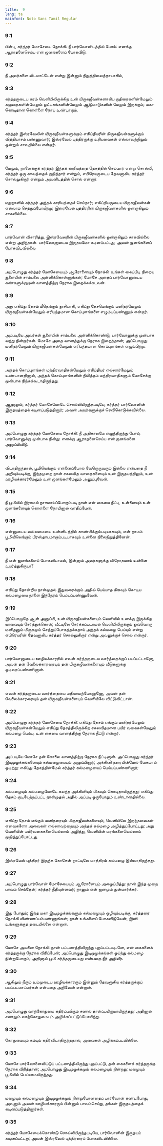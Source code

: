 ```yaml
---
title:  9
lang: ta
mainfont: Noto Sans Tamil Regular
---
```


###  9:1

பின்பு, கர்த்தர் மோசேயை நோக்கி: நீ பார்வோனிடத்தில் போய்: எனக்கு ஆராதனைசெய்ய என் ஜனங்களைப் போகவிடு.

###  9:2

நீ அவர்களை விடமாட்டேன் என்று இன்னும் நிறுத்திவைத்தாயாகில்,

###  9:3

கர்த்தருடைய கரம் வெளியிலிருக்கிற உன் மிருகஜீவன்களாகிய குதிரைகளின்மேலும் கழுதைகளின்மேலும் ஒட்டகங்களின்மேலும் ஆடுமாடுகளின் மேலும் இருக்கும்; மகா கொடிதான கொள்ளை நோய் உண்டாகும்.

###  9:4

கர்த்தர் இஸ்ரவேலின் மிருகஜீவன்களுக்கும் எகிப்தியரின் மிருகஜீவன்களுக்கும் வித்தியாசம் பண்ணுவார்; இஸ்ரவேல் புத்திரருக்கு உரியவைகள் எல்லாவற்றிலும் ஒன்றும் சாவதில்லை என்றார்.

###  9:5

மேலும், நாளைக்குக் கர்த்தர் இந்தக் காரியத்தை தேசத்தில் செய்வார் என்று சொல்லி, கர்த்தர் ஒரு காலத்தைக் குறித்தார் என்றும், எபிரெயருடைய தேவனாகிய கர்த்தர் சொல்லுகிறார் என்றும் அவனிடத்தில் சொல் என்றார்.

###  9:6

மறுநாளில் கர்த்தர் அந்தக் காரியத்தைச் செய்தார்; எகிப்தியருடைய மிருகஜீவன்கள் எல்லாம் செத்துப்போயிற்று; இஸ்ரவேல் புத்திரரின் மிருகஜீவன்களில் ஒன்றாகிலும் சாகவில்லை.

###  9:7

பார்வோன் விசாரித்து, இஸ்ரவேலரின் மிருகஜீவன்களில் ஒன்றாகிலும் சாகவில்லை என்று அறிந்தான். பார்வோனுடைய இருதயமோ கடினப்பட்டது; அவன் ஜனங்களைப் போகவிடவில்லை.

###  9:8

அப்பொழுது கர்த்தர் மோசேயையும் ஆரோனையும் நோக்கி: உங்கள் கைப்பிடி நிறைய சூளையின் சாம்பலை அள்ளிக்கொள்ளுங்கள்; மோசே அதைப் பார்வோனுடைய கண்களுக்குமுன் வானத்திற்கு நேராக இறைக்கக்கடவன்.

###  9:9

அது எகிப்து தேசம் மீதெங்கும் தூசியாகி, எகிப்து தேசமெங்கும் மனிதர்மேலும் மிருகஜீவன்கள்மேலும் எரிபந்தமான கொப்புளங்களை எழும்பப்பண்ணும் என்றார்.

###  9:10

அப்படியே அவர்கள் சூளையின் சாம்பலை அள்ளிக்கொண்டு, பார்வோனுக்கு முன்பாக வந்து நின்றார்கள். மோசே அதை வானத்துக்கு நேராக இறைத்தான்; அப்பொழுது மனிதர்மேலும் மிருகஜீவன்கள்மேலும் எரிபந்தமான கொப்புளங்கள் எழும்பிற்று.

###  9:11

அந்தக் கொப்புளங்கள் மந்திரவாதிகள்மேலும் எகிப்தியர் எல்லார்மேலும் உண்டானதினால், அந்தக் கொப்புளங்களின் நிமித்தம் மந்திரவாதிகளும் மோசேக்கு முன்பாக நிற்கக்கூடாதிருந்தது.

###  9:12

ஆனாலும், கர்த்தர் மோசேயோடே சொல்லியிருந்தபடியே, கர்த்தர் பார்வோனின் இருதயத்தைக் கடினப்படுத்தினார்; அவன் அவர்களுக்குச் செவிகொடுக்கவில்லை.

###  9:13

அப்பொழுது கர்த்தர் மோசேயை நோக்கி: நீ அதிகாலமே எழுந்திருந்து போய், பார்வோனுக்கு முன்பாக நின்று: எனக்கு ஆராதனைசெய்ய என் ஜனங்களை அனுப்பிவிடு.

###  9:14

விடாதிருந்தால், பூமியெங்கும் என்னைப்போல் வேறொருவரும் இல்லை என்பதை நீ அறியும்படிக்கு, இந்தமுறை நான் சகலவித வாதைகளையும் உன் இருதயத்திலும், உன் ஊழியக்காரர்மேலும் உன் ஜனங்கள்மேலும் அனுப்புவேன்.

###  9:15

நீ பூமியில் இராமல் நாசமாய்ப்போகும்படி நான் என் கையை நீட்டி, உன்னையும் உன் ஜனங்களையும் கொள்ளை நோயினால் வாதிப்பேன்.

###  9:16

என்னுடைய வல்லமையை உன்னிடத்தில் காண்பிக்கும்படியாகவும், என் நாமம் பூமியிலெங்கும் பிரஸ்தாபமாகும்படியாகவும் உன்னை நிலைநிறுத்தினேன்.

###  9:17

நீ என் ஜனங்களைப் போகவிடாமல், இன்னும் அவர்களுக்கு விரோதமாய் உன்னை உயர்த்துகிறாயா?

###  9:18

எகிப்து தோன்றிய நாள்முதல் இதுவரைக்கும் அதில் பெய்யாத மிகவும் கொடிய கல்மழையை நாளை இந்நேரம் பெய்யப்பண்ணுவேன்.

###  9:19

இப்பொழுதே ஆள் அனுப்பி, உன் மிருகஜீவன்களையும் வெளியில் உனக்கு இருக்கிற யாவையும் சேர்த்துக்கொள்; வீட்டிலே சேர்க்கப்படாமல் வெளியிலிருக்கும் ஒவ்வொரு மனிதனும் மிருகமும் செத்துப்போகத்தக்கதாய் அந்தக் கல்மழை பெய்யும் என்று எபிரெயரின் தேவனாகிய கர்த்தர் சொல்லுகிறார் என்று அவனுக்குச் சொல் என்றார்.

###  9:20

பார்வோனுடைய ஊழியக்காரரில் எவன் கர்த்தருடைய வார்த்தைக்குப் பயப்பட்டானோ, அவன் தன் வேலைக்காரரையும் தன் மிருகஜீவன்களையும் வீடுகளுக்கு ஓடிவரப்பண்ணினான்.

###  9:21

எவன் கர்த்தருடைய வார்த்தையை மதியாமற்போனானோ, அவன் தன் வேலைக்காரரையும் தன் மிருகஜீவன்களையும் வெளியிலே விட்டுவிட்டான்.

###  9:22

அப்பொழுது கர்த்தர் மோசேயை நோக்கி: எகிப்து தேசம் எங்கும் மனிதர்மேலும் மிருகஜீவன்கள்மேலும் எகிப்து தேசத்திலிருக்கிற சகலவிதமான பயிர் வகைகள்மேலும் கல்மழை பெய்ய, உன் கையை வானத்திற்கு நேராக நீட்டு என்றார்.

###  9:23

அப்படியே மோசே தன் கோலை வானத்திற்கு நேராக நீட்டினான். அப்பொழுது கர்த்தர் இடிமுழக்கங்களையும் கல்மழையையும் அனுப்பினார்; அக்கினி தரையின்மேல் வேகமாய் ஓடிற்று; எகிப்து தேசத்தின்மேல் கர்த்தர் கல்மழையைப் பெய்யப்பண்ணினார்;

###  9:24

கல்மழையும் கல்மழையோடே கலந்த அக்கினியும் மிகவும் கொடிதாயிருந்தது; எகிப்து தேசம் குடியேற்றப்பட்ட நாள்முதல் அதில் அப்படி ஒருபோதும் உண்டானதில்லை.

###  9:25

எகிப்து தேசம் எங்கும் மனிதரையும் மிருகஜீவன்களையும், வெளியிலே இருந்தவைகள் எவைகளோ அவைகள் எல்லாவற்றையும் அந்தக் கல்மழை அழித்துப்போட்டது; அது வெளியின் பயிர்வகைகளையெல்லாம் அழித்து, வெளியின் மரங்களையெல்லாம் முறித்துப்போட்டது.

###  9:26

இஸ்ரவேல் புத்திரர் இருந்த கோசேன் நாட்டிலே மாத்திரம் கல்மழை இல்லாதிருந்தது.

###  9:27

அப்பொழுது பார்வோன் மோசேயையும் ஆரோனையும் அழைப்பித்து: நான் இந்த முறை பாவம் செய்தேன்; கர்த்தர் நீதியுள்ளவர்; நானும் என் ஜனமும் துன்மார்க்கர்.

###  9:28

இது போதும்; இந்த மகா இடிமுழக்கங்களும் கல்மழையும் ஒழியும்படிக்கு, கர்த்தரை நோக்கி விண்ணப்பம்பண்ணுங்கள்; நான் உங்களைப் போகவிடுவேன், இனி உங்களுக்குத் தடையில்லை என்றான்.

###  9:29

மோசே அவனை நோக்கி: நான் பட்டணத்திலிருந்து புறப்பட்டவுடனே, என் கைகளைக் கர்த்தருக்கு நேராக விரிப்பேன்; அப்பொழுது இடிமுழக்கங்கள் ஓய்ந்து கல்மழை நின்றுபோகும்; அதினால் பூமி கர்த்தருடையது என்பதை நீர் அறிவீர்.

###  9:30

ஆகிலும் நீரும் உம்முடைய ஊழியக்காரரும் இன்னும் தேவனாகிய கர்த்தருக்குப் பயப்படமாட்டீர்கள் என்பதை அறிவேன் என்றான்.

###  9:31

அப்பொழுது வாற்கோதுமை கதிர்ப்பயிரும் சணல் தாள்ப்பயிருமாயிருந்தது; அதினால் சணலும் வாற்கோதுமையும் அழிக்கப்பட்டுப்போயிற்று.

###  9:32

கோதுமையும் கம்பும் கதிர்விடாதிருந்ததால், அவைகள் அழிக்கப்படவில்லை.

###  9:33

மோசே பார்வோனைவிட்டுப் பட்டணத்திலிருந்து புறப்பட்டு, தன் கைகளைக் கர்த்தருக்கு நேராக விரித்தான்; அப்பொழுது இடிமுழக்கமும் கல்மழையும் நின்றது; மழையும் பூமியில் பெய்யாமலிருந்தது.

###  9:34

மழையும் கல்மழையும் இடிமுழக்கமும் நின்றுபோனதைப் பார்வோன் கண்டபோது, அவனும் அவன் ஊழியக்காரரும் பின்னும் பாவம்செய்து, தங்கள் இருதயத்தைக் கடினப்படுத்தினார்கள்.

###  9:35

கர்த்தர் மோசேயைக்கொண்டு சொல்லியிருந்தபடியே, பார்வோனின் இருதயம் கடினப்பட்டது; அவன் இஸ்ரவேல் புத்திரரைப் போகவிடவில்லை.

